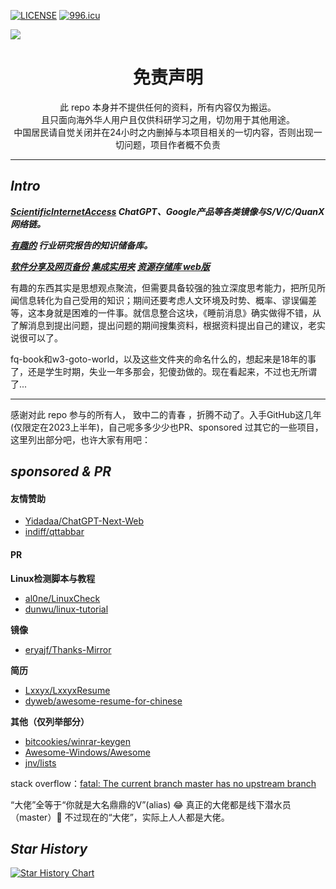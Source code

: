 [![LICENSE](https://img.shields.io/badge/license-Anti%20996-blue.svg)](https://github.com/996icu/996.ICU/blob/master/LICENSE) [![996.icu](https://img.shields.io/badge/link-996.icu-red.svg)](https://996.icu)

 <a href="https://ndltd.ncl.edu.tw" target="_blank">
<img src="https://ndltd.ncl.edu.tw/gs32/nclcdr/image/promote.gif"></a>


<!--</a><img align="right" src="https://fastly.jsdelivr.net/gh/hoochanlon/w3-goto-world/W3UnitTest/mof2.PNG" width="250 " height="250" /></a><a><img align="right" src="https://fastly.jsdelivr.net/gh/hoochanlon/w3-goto-world/W3UnitTest/mof1.PNG" width="250 " height="250" />-->

<!--![冲出你的窗口](https://fastly.jsdelivr.net/gh/hoochanlon/w3-goto-world/W3UnitTest/ccndck.png)-->


<h1 align="center"> 免责声明 </h1>

<p align="center">
此 repo 本身并不提供任何的资料，所有内容仅为搬运。<br>
且只面向海外华人用户且仅供科研学习之用，切勿用于其他用途。
<br>
中国居民请自觉关闭并在24小时之内删掉与本项目相关的一切内容，否则出现一切问题，项目作者概不负责
</p>
<hr>

## ***Intro***

***[ScientificInternetAccess](ScientificInternetAccess/) ChatGPT、Google产品等各类镜像与S/V/C/QuanX网络链。***

***[有趣的](有趣的/) 行业研究报告的知识储备库。***

***[软件分享及网页备份](软件分享及网页备份/) [集成实用夹](集成实用夹/) [资源存储库 web版](https://hoochanlon.github.io/seikaii/)***

有趣的东西其实是思想观点聚流，但需要具备较强的独立深度思考能力，把所见所闻信息转化为自己受用的知识；期间还要考虑人文环境及时势、概率、谬误偏差等，这本身就是困难的一件事。就信息整合这块，《睡前消息》确实做得不错，从了解消息到提出问题，提出问题的期间搜集资料，根据资料提出自己的建议，老实说很可以了。

fq-book和w3-goto-world，以及这些文件夹的命名什么的，想起来是18年的事了，还是学生时期，失业一年多那会，犯傻劲做的。现在看起来，不过也无所谓了...

---

感谢对此 repo 参与的所有人， 致中二的青春 ，折腾不动了。入手GitHub这几年(仅限定在2023上半年)，自己呢多多少少也PR、sponsored 过其它的一些项目，这里列出部分吧，也许大家有用吧：

## ***sponsored & PR***

#### 友情赞助

* [Yidadaa/ChatGPT-Next-Web](https://github.com/Yidadaa/ChatGPT-Next-Web)
* [indiff/qttabbar](https://github.com/indiff/qttabbar)

#### PR

**Linux检测脚本与教程**

* [al0ne/LinuxCheck](https://github.com/al0ne/LinuxCheck)
* [dunwu/linux-tutorial](https://github.com/dunwu/linux-tutorial) 

**镜像**

* [eryajf/Thanks-Mirror](https://github.com/eryajf/Thanks-Mirror)

**简历**

* [Lxxyx/LxxyxResume](https://github.com/Lxxyx/LxxyxResume)
* [dyweb/awesome-resume-for-chinese](https://github.com/dyweb/awesome-resume-for-chinese)

**其他（仅列举部分）**

* [bitcookies/winrar-keygen](https://github.com/bitcookies/winrar-keygen)
* [Awesome-Windows/Awesome](https://github.com/Awesome-Windows/Awesome)
* [jnv/lists](https://github.com/jnv/lists)

stack overflow：[fatal: The current branch master has no upstream branch](https://stackoverflow.com/a/50134362)

“大佬”全等于“你就是大名鼎鼎的V”(alias) 😂 真正的大佬都是线下潜水员（master）🤿 不过现在的“大佬”，实际上人人都是大佬。

## ***Star History***

[![Star History Chart](https://api.star-history.com/svg?repos=hoochanlon/seikaii&type=Date)](https://star-history.com/#hoochanlon/seikaii&Date)


<!--
<hr>
<p align="center">

<br>
</p>
-->

